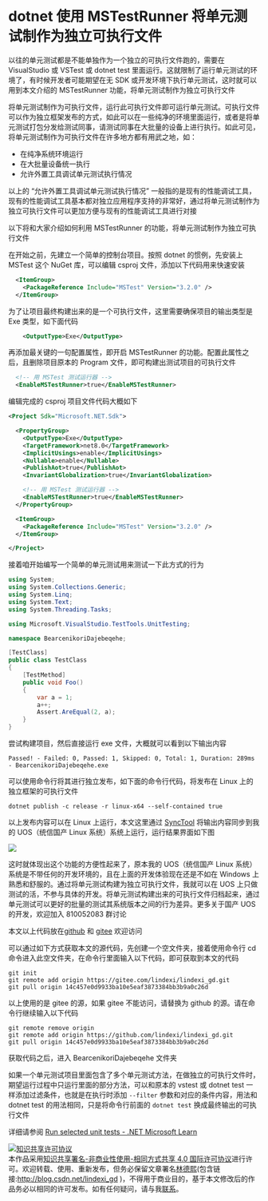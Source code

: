 
# dotnet 使用 MSTestRunner 将单元测试制作为独立可执行文件

以往的单元测试都是不能单独作为一个独立的可执行文件跑的，需要在 VisualStudio 或 VSTest 或 dotnet test 里面运行。这就限制了运行单元测试的环境了，有时候开发者可能期望在无 SDK 或开发环境下执行单元测试，这时就可以用到本文介绍的 MSTestRunner 功能，将单元测试制作为独立可执行文件

<!--more-->


<!-- CreateTime:2024/1/27 9:59:41 -->

<!-- 发布 -->
<!-- 博客 -->

将单元测试制作为可执行文件，运行此可执行文件即可运行单元测试。可执行文件可以作为独立框架发布的方式，如此可以在一些纯净的环境里面运行，或者是将单元测试打包分发给测试同事，请测试同事在大批量的设备上进行执行。如此可见，将单元测试制作为可执行文件在许多地方都有用武之地，如：

- 在纯净系统环境运行
- 在大批量设备统一执行
- 允许外置工具调试单元测试执行情况

以上的 “允许外置工具调试单元测试执行情况” 一般指的是现有的性能调试工具，现有的性能调试工具基本都对独立应用程序支持的非常好，通过将单元测试制作为独立可执行文件可以更加方便与现有的性能调试工具进行对接

以下将和大家介绍如何利用 MSTestRunner 的功能，将单元测试制作为独立可执行文件

在开始之前，先建立一个简单的控制台项目。按照 dotnet 的惯例，先安装上 MSTest 这个 NuGet 库，可以编辑 csproj 文件，添加以下代码用来快速安装

```xml
  <ItemGroup>
    <PackageReference Include="MSTest" Version="3.2.0" />
  </ItemGroup>
```

为了让项目最终构建出来的是一个可执行文件，这里需要确保项目的输出类型是 Exe 类型，如下面代码

```xml
    <OutputType>Exe</OutputType>
```

再添加最关键的一句配置属性，即开启 MSTestRunner 的功能。配置此属性之后，且删除项目原本的 Program 文件，即可构建出测试项目的可执行文件

```xml
  <!-- 用 MSTest 测试运行器 -->
  <EnableMSTestRunner>true</EnableMSTestRunner>
```

编辑完成的 csproj 项目文件代码大概如下

```xml
<Project Sdk="Microsoft.NET.Sdk">

  <PropertyGroup>
    <OutputType>Exe</OutputType>
    <TargetFramework>net8.0</TargetFramework>
    <ImplicitUsings>enable</ImplicitUsings>
    <Nullable>enable</Nullable>
    <PublishAot>true</PublishAot>
    <InvariantGlobalization>true</InvariantGlobalization>

    <!-- 用 MSTest 测试运行器 -->
    <EnableMSTestRunner>true</EnableMSTestRunner>
  </PropertyGroup>

  <ItemGroup>
    <PackageReference Include="MSTest" Version="3.2.0" />
  </ItemGroup>

</Project>
```

接着咱开始编写一个简单的单元测试用来测试一下此方式的行为

```csharp
using System;
using System.Collections.Generic;
using System.Linq;
using System.Text;
using System.Threading.Tasks;

using Microsoft.VisualStudio.TestTools.UnitTesting;

namespace BearcenikoriDajebeqehe;

[TestClass]
public class TestClass
{
    [TestMethod]
    public void Foo()
    {
        var a = 1;
        a++;
        Assert.AreEqual(2, a);
    }
}
```

尝试构建项目，然后直接运行 exe 文件，大概就可以看到以下输出内容

```
Passed! - Failed: 0, Passed: 1, Skipped: 0, Total: 1, Duration: 289ms - BearcenikoriDajebeqehe.exe
```

可以使用命令行将其进行独立发布，如下面的命令行代码，将发布在 Linux 上的独立框架的可执行文件

```
dotnet publish -c release -r linux-x64 --self-contained true
```

以上发布内容可以在 Linux 上运行，本文这里通过 [SyncTool](https://github.com/dotnet-campus/dotnetcampus.DotNETBuildSDK/tree/master/SyncTool) 将输出内容同步到我的 UOS（统信国产 Linux 系统）系统上运行，运行结果界面如下图

<!-- ![](image/dotnet 使用 MSTestRunner 将单元测试制作为独立可执行文件/dotnet 使用 MSTestRunner 将单元测试制作为独立可执行文件0.png) -->
![](http://image.acmx.xyz/lindexi%2F20241271024387587.jpg)

这时就体现出这个功能的方便性起来了，原本我的 UOS（统信国产 Linux 系统）系统是不带任何的开发环境的，且在上面的开发体验现在还是不如在 Windows 上熟悉和舒服的。通过将单元测试构建为独立可执行文件，我就可以在 UOS 上只做测试的活，不参与具体的开发。将单元测试构建出来的可执行文件归档起来，通过单元测试可以更好的批量的测试其系统版本之间的行为差异。更多关于国产 UOS 的开发，欢迎加入 810052083 群讨论

本文以上代码放在[github](https://github.com/lindexi/lindexi_gd/tree/14c457e0d9933ba10e5eaf3873384bb3b9a0c26d/BearcenikoriDajebeqehe) 和 [gitee](https://gitee.com/lindexi/lindexi_gd/tree/14c457e0d9933ba10e5eaf3873384bb3b9a0c26d/BearcenikoriDajebeqehe) 欢迎访问

可以通过如下方式获取本文的源代码，先创建一个空文件夹，接着使用命令行 cd 命令进入此空文件夹，在命令行里面输入以下代码，即可获取到本文的代码

```
git init
git remote add origin https://gitee.com/lindexi/lindexi_gd.git
git pull origin 14c457e0d9933ba10e5eaf3873384bb3b9a0c26d
```

以上使用的是 gitee 的源，如果 gitee 不能访问，请替换为 github 的源。请在命令行继续输入以下代码

```
git remote remove origin
git remote add origin https://github.com/lindexi/lindexi_gd.git
git pull origin 14c457e0d9933ba10e5eaf3873384bb3b9a0c26d
```

获取代码之后，进入 BearcenikoriDajebeqehe 文件夹

如果一个单元测试项目里面包含了多个单元测试方法，在做独立的可执行文件时，期望运行过程中只运行里面的部分方法，可以和原本的 vstest 或 dotnet test 一样添加过滤条件，也就是在执行时添加 `--filter` 参数和对应的条件内容，用法和 dotnet test 的用法相同，只是将命令行前面的 `dotnet test` 换成最终输出的可执行文件

详细请参阅 [Run selected unit tests - .NET Microsoft Learn](https://learn.microsoft.com/en-us/dotnet/core/testing/selective-unit-tests?pivots=mstest )




<a rel="license" href="http://creativecommons.org/licenses/by-nc-sa/4.0/"><img alt="知识共享许可协议" style="border-width:0" src="https://licensebuttons.net/l/by-nc-sa/4.0/88x31.png" /></a><br />本作品采用<a rel="license" href="http://creativecommons.org/licenses/by-nc-sa/4.0/">知识共享署名-非商业性使用-相同方式共享 4.0 国际许可协议</a>进行许可。欢迎转载、使用、重新发布，但务必保留文章署名[林德熙](http://blog.csdn.net/lindexi_gd)(包含链接:http://blog.csdn.net/lindexi_gd )，不得用于商业目的，基于本文修改后的作品务必以相同的许可发布。如有任何疑问，请与我[联系](mailto:lindexi_gd@163.com)。